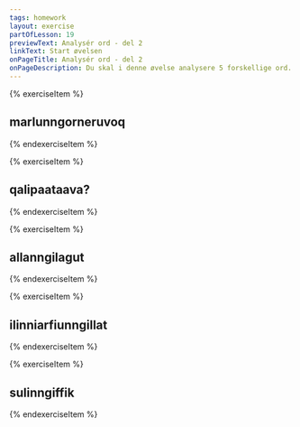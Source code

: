 ```yaml
---
tags: homework
layout: exercise
partOfLesson: 19
previewText: Analysér ord - del 2
linkText: Start øvelsen
onPageTitle: Analysér ord - del 2
onPageDescription: Du skal i denne øvelse analysere 5 forskellige ord. Skriv hvilken del af ordet stammen er, vælg hvilke tilhæng der er brugt, skriv hvilken del af ordet der er endelsen, oversæt hele ordet og vælg til sidst hvilke lydregler der er brugt for at konstruere det.
---
```


{% exerciseItem %}

## marlunngorneruvoq

<single-input data-label="Hvad er stammen?"></single-input>

<multi-choice data-label="Hvilke tilhæng er brugt?" data-type="checkbox" data-options="-u-, +fik, -nngit-" data-validation="1"></multi-choice>

<single-input data-label="Hvad er endelsen?"></single-input>

<single-input data-label="Oqaaseq nutseruk"></single-input>

<multi-choice data-label="Hvilke lydregler er brugt?" data-type="checkbox" data-options="konsonanter, e/o, vokaler efter a, ə" data-validation="0"></multi-choice>

<feedback-message data-content="Ordet kan opdeles: marluk|-nngor-|+neq|+u-|+voq og oversættes: det er tirsdag"></feedback-message>
{% endexerciseItem %}

{% exerciseItem %}

## qalipaataava?

<single-input data-label="Hvad er stammen?"></single-input>

<multi-choice data-label="Hvilke tilhæng er brugt?" data-type="checkbox" data-options="-u-, +fik, -nngit-" data-validation="1"></multi-choice>

<single-input data-label="Hvad er endelsen?"></single-input>

<single-input data-label="Oqaaseq nutseruk"></single-input>

<multi-choice data-label="Hvilke lydregler er brugt?" data-type="checkbox" data-options="konsonanter, e/o, vokaler efter a, ə" data-validation="3, 4"></multi-choice>

<feedback-message data-content="Ordet kan opdeles: qalipaat|-u-|+va? og oversættes: er det en farve?"></feedback-message>
{% endexerciseItem %}

{% exerciseItem %}

## allanngilagut

<single-input data-label="Hvad er stammen?"></single-input>

<multi-choice data-label="Hvilke tilhæng er brugt?" data-type="checkbox" data-options="-u-, +fik, -nngit-" data-validation="3"></multi-choice>

<single-input data-label="Hvad er endelsen?"></single-input>

<single-input data-label="Oqaaseq nutseruk"></single-input>

<multi-choice data-label="Hvilke lydregler er brugt?" data-type="checkbox" data-options="konsonanter, e/o, vokaler efter a, ə" data-validation="0"></multi-choice>

<feedback-message data-content="Ordet kan opdeles: allap-|-nngit-|-lagut og oversættes: Vi skriver ikke"></feedback-message>
{% endexerciseItem %}

{% exerciseItem %}

## ilinniarfiunngillat

<single-input data-label="Hvad er stammen?"></single-input>

<multi-choice data-label="Hvilke tilhæng er brugt?" data-type="checkbox" data-options="-u-, +fik, -nngit-" data-validation="1, 2, 3"></multi-choice>

<single-input data-label="Hvad er endelsen?"></single-input>

<single-input data-label="Oqaaseq nutseruk"></single-input>

<multi-choice data-label="Hvilke lydregler er brugt?" data-type="checkbox" data-options="konsonanter, e/o, vokaler efter a, ə" data-validation="0"></multi-choice>

<feedback-message data-content="Ordet kan opdeles: ilinniar-|+fik|-u-|-nngit-|-llat og oversættes: De er ikke skoler"></feedback-message>
{% endexerciseItem %}

{% exerciseItem %}

## sulinngiffik

<single-input data-label="Hvad er stammen?"></single-input>

<multi-choice data-label="Hvilke tilhæng er brugt?" data-type="checkbox" data-options="-u-, +fik, -nngit-" data-validation="2, 3"></multi-choice>

<single-input data-label="Hvad er endelsen?"></single-input>

<single-input data-label="Oqaaseq nutseruk"></single-input>

<multi-choice data-label="Hvilke lydregler er brugt?" data-type="checkbox" data-options="konsonanter, e/o, vokaler efter a, ə" data-validation="1"></multi-choice>

<feedback-message data-content="Ordet kan opdeles: suli|-nngit-|+fik og oversættes: Fritid (tiden hvor man ikke arbejder)"></feedback-message>
{% endexerciseItem %}

